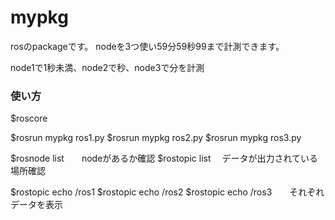 # mypkg
rosのpackageです。
nodeを3つ使い59分59秒99まで計測できます。

node1で1秒未満、node2で秒、node3で分を計測

### 使い方

$roscore

$rosrun mypkg ros1.py
$rosrun mypkg ros2.py
$rosrun mypkg ros3.py

$rosnode list　　nodeがあるか確認
$rostopic list 　データが出力されている場所確認

$rostopic echo /ros1
$rostopic echo /ros2
$rostopic echo /ros3　　それぞれデータを表示



